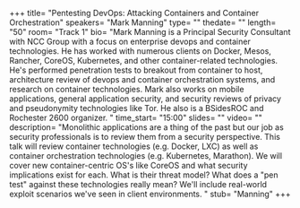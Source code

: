+++
title= "Pentesting DevOps: Attacking Containers and Container Orchestration"
speakers= "Mark Manning"
type= ""
thedate= ""
length= "50"
room= "Track 1"
bio= "Mark Manning is a Principal Security Consultant with NCC Group with a focus on enterprise devops and container technologies. He has worked with numerous clients on Docker, Mesos, Rancher, CoreOS, Kubernetes, and other container-related technologies. He&#x27;s performed penetration tests to breakout from container to host, architecture review of devops and container orchestration systems, and research on container technologies. Mark also works on mobile applications, general application security, and security reviews of privacy and pseudonymity technologies like Tor. He also is a BSidesROC and Rochester 2600 organizer.  "
time_start= "15:00"
slides= ""
video= ""
description= "Monolithic applications are a thing of the past but our job as security professionals is to review them from a security perspective. This talk will review container technologies (e.g. Docker, LXC) as well as container orchestration technologies (e.g. Kubernetes, Marathon). We will cover new container-centric OS&#x27;s like CoreOS and what security implications exist for each. What is their threat model? What does a &quot;pen test&quot; against these technologies really mean? We&#x27;ll include real-world exploit scenarios we&#x27;ve seen in client environments. "
stub= "Manning"
+++
